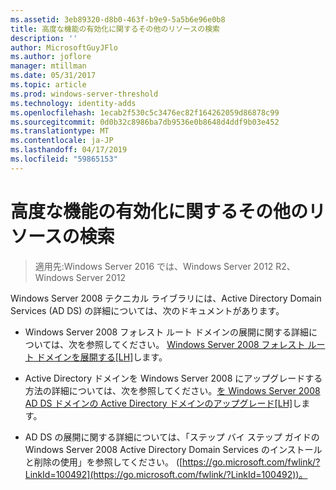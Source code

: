 ```yaml
---
ms.assetid: 3eb89320-d8b0-463f-b9e9-5a5b6e96e0b8
title: 高度な機能の有効化に関するその他のリソースの検索
description: ''
author: MicrosoftGuyJFlo
ms.author: joflore
manager: mtillman
ms.date: 05/31/2017
ms.topic: article
ms.prod: windows-server-threshold
ms.technology: identity-adds
ms.openlocfilehash: 1ecab2f530c5c3476ec82f164262059d86878c99
ms.sourcegitcommit: 0d0b32c8986ba7db9536e0b8648d4ddf9b03e452
ms.translationtype: MT
ms.contentlocale: ja-JP
ms.lasthandoff: 04/17/2019
ms.locfileid: "59865153"
---
```

# <a name="finding-additional-resources-for-enabling-advanced-features"></a>高度な機能の有効化に関するその他のリソースの検索

>適用先:Windows Server 2016 では、Windows Server 2012 R2、Windows Server 2012

Windows Server 2008 テクニカル ライブラリには、Active Directory Domain Services (AD DS) の詳細については、次のドキュメントがあります。  
  
-   Windows Server 2008 フォレスト ルート ドメインの展開に関する詳細については、次を参照してください。 [Windows Server 2008 フォレスト ルート ドメインを展開する\[LH\]](assetId:///92406e8d-dc1c-4740-a00a-2c4032896dd1)します。  
  
-   Active Directory ドメインを Windows Server 2008 にアップグレードする方法の詳細については、次を参照してください。[を Windows Server 2008 AD DS ドメインの Active Directory ドメインのアップグレード\[LH\]](assetId:///9c91be5f-df14-40b2-b176-2b1852a51e61)します。  
  
-   AD DS の展開に関する詳細については、「ステップ バイ ステップ ガイドの Windows Server 2008 Active Directory Domain Services のインストールと削除の使用」を参照してください。 ([https://go.microsoft.com/fwlink/?LinkId=100492](https://go.microsoft.com/fwlink/?LinkId=100492))。  
  


